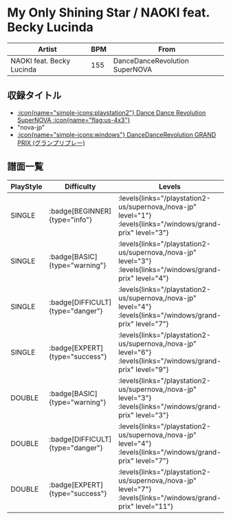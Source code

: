# My Only Shining Star / NAOKI feat. Becky Lucinda

|Artist|BPM|From|
|------|---|----|
|NAOKI feat. Becky Lucinda|155|DanceDanceRevolution SuperNOVA|

## 収録タイトル

- [:icon{name="simple-icons:playstation2"} Dance Dance Revolution SuperNOVA :icon{name="flag:us-4x3"}](/playstation2-us/supernova)
- "nova-jp"
- [:icon{name="simple-icons:windows"} DanceDanceRevolution GRAND PRIX (グランプリプレー)](/windows/grand-prix)

## 譜面一覧

|PlayStyle|Difficulty|Levels|Notes|Movie|
|---------|----------|------|-----|-----|
|SINGLE| :badge[BEGINNER]{type="info"}| :levels{links="/playstation2-us/supernova,/nova-jp" level="1"} :levels{links="/windows/grand-prix" level="3"}|75/0||
|SINGLE| :badge[BASIC]{type="warning"}| :levels{links="/playstation2-us/supernova,/nova-jp" level="3"} :levels{links="/windows/grand-prix" level="4"}|83/0||
|SINGLE| :badge[DIFFICULT]{type="danger"}| :levels{links="/playstation2-us/supernova,/nova-jp" level="4"} :levels{links="/windows/grand-prix" level="7"}|150/4||
|SINGLE| :badge[EXPERT]{type="success"}| :levels{links="/playstation2-us/supernova,/nova-jp" level="6"} :levels{links="/windows/grand-prix" level="9"}|261/0||
|DOUBLE| :badge[BASIC]{type="warning"}| :levels{links="/playstation2-us/supernova,/nova-jp" level="3"} :levels{links="/windows/grand-prix" level="3"}|102/0||
|DOUBLE| :badge[DIFFICULT]{type="danger"}| :levels{links="/playstation2-us/supernova,/nova-jp" level="4"} :levels{links="/windows/grand-prix" level="7"}|157/2||
|DOUBLE| :badge[EXPERT]{type="success"}| :levels{links="/playstation2-us/supernova,/nova-jp" level="7"} :levels{links="/windows/grand-prix" level="11"}|328/0||
